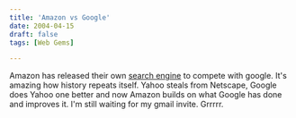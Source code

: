 ```yaml
---
title: 'Amazon vs Google'
date: 2004-04-15
draft: false
tags: [Web Gems]

---
```


Amazon has released their own [search engine](http://www.a9.com/) to compete with google. It's amazing how history repeats itself. Yahoo steals from Netscape, Google does Yahoo one better and now Amazon builds on what Google has done and improves it. I'm still waiting for my gmail invite. Grrrrr.
